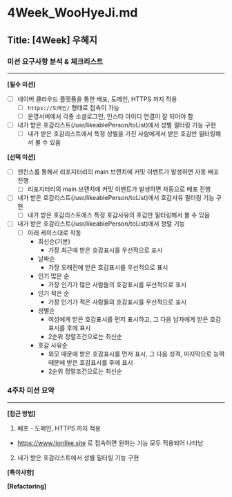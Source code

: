 # 4Week_WooHyeJi.md

## Title: [4Week] 우혜지

### 미션 요구사항 분석 & 체크리스트

---
**[필수 미션]**
- [ ] 네이버 클라우드 플랫폼을 통한 배포, 도메인, HTTPS 까지 적용
  - [ ] `https://도메인/` 형태로 접속이 가능
  - [ ] 운영서버에서 각종 소셜로그인, 인스타 아이디 연결이 잘 되어야 함
- [ ] 내가 받은 호감리스트(/usr/likeablePerson/toList)에서 성별 필터링 기능 구현
  - [ ] 내가 받은 호감리스트에서 특정 성별을 가진 사람에게서 받은 호감만 필터링해서 볼 수 있음

**[선택 미션]**
- [ ] 젠킨스를 통해서 리포지터리의 main 브랜치에 커밋 이벤트가 발생하면 자동 배포 진행
  - [ ] 리포지터리의 main 브랜치에 커밋 이벤트가 발생하면 자동으로 배포 진행
- [ ] 내가 받은 호감리스트(/usr/likeablePerson/toList)에서 호감사유 필터링 기능 구현
  - [ ] 내가 받은 호감리스트에스 특정 호감사유의 호감만 필터링해서 볼 수 있음
- [ ] 내가 받은 호감리스트(/usr/likeablePerson/toList)에서 정렬 기능
  - [ ] 아래 케이스대로 작동
    - 최신순(기본)
      - 가장 최근에 받은 호감표시를 우선적으로 표시
    - 날짜순
      - 가장 오래전에 받은 호감표시를 우선적으로 표시
    - 인기 많은 순
      - 가장 인기가 많은 사람들의 호감표시를 우선적으로 표시
    - 인기 적은 순
      - 가장 인기가 적은 사람들의 호감표시를 우선적으로 표시
    - 성별순
      - 여성에게 받은 호감표시를 먼저 표시하고, 그 다음 남자에게 받은 호감표시를 후에 표시
      - 2순위 정렬조건으로는 최신순
    - 호감 사유순
      - 외모 때문에 받은 호감표시를 먼저 표시, 그 다음 성격, 마지막으로 능력 때문에 받은 호감표시를 후에 표시
      - 2순위 정렬조건으로는 최신순



### 4주차 미션 요약

---

**[접근 방법]**
1. 배포 - 도메인, HTTPS 까지 적용
  - https://www.lionlike.site 로 접속하면 원하는 기능 모두 적용되어 나타남
2. 내가 받은 호감리스트에서 성별 필터링 기능 구현


**[특이사항]**



**[Refactoring]**
